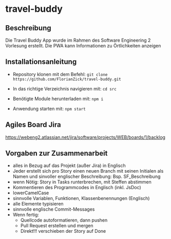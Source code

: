 # travel-buddy

## Beschreibung

Die Travel Buddy App wurde im Rahmen des Software Engineering 2 Vorlesung erstellt. Die PWA kann Informationen zu Örtlichkeiten anzeigen

## Installationsanleitung

- Repository klonen mit dem Befehl: `git clone https://github.com/FlorianZick/travel-buddy.git`

- In das richtige Verzeichnis navigieren mit: `cd src`

- Benötigte Module herunterladen mit: `npm i`

- Anwendung starten mit: `npm start`

## Agiles Board Jira

https://webeng2.atlassian.net/jira/software/projects/WEB/boards/1/backlog

## Vorgaben zur Zusammenarbeit
- alles in Bezug auf das Projekt (außer Jira) in Englisch
- Jeder erstellt sich pro Story einen neuen Branch mit seinen Initialen als Namen und sinvoller englischer Beschreibung: Bsp. SF_Beschreibung
- wenn Nötig: Story in Tasks runterbrechen, mit Steffen abstimmen
- Kommentieren des Programmcodes in Englisch (inkl. JsDoc)
- lowerCamelCase
- sinnvolle Variablen, Funktionen, Klassenbenennungen (Englisch)
- alle Elemente typisieren
- sinnvolle englische Commit-Messages
- Wenn fertig:
	- Quellcode autoformatieren, dann pushen
	- Pull Request erstellen und mergen
	- Direkt!!! verschieben der Story auf Done


